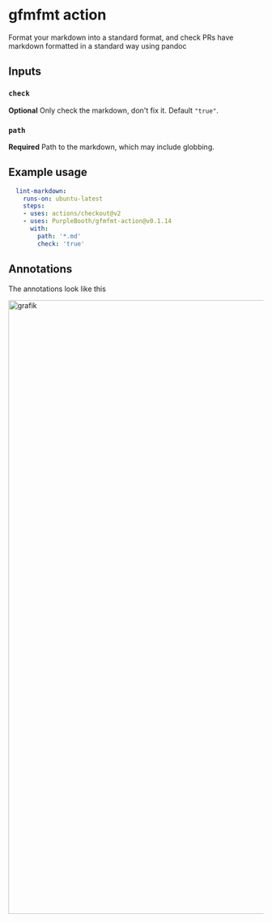# gfmfmt action

Format your markdown into a standard format, and check PRs have markdown
formatted in a standard way using pandoc

## Inputs

### `check`

**Optional** Only check the markdown, don't fix it. Default `"true"`.

### `path`

**Required** Path to the markdown, which may include globbing.

## Example usage

``` yaml
  lint-markdown:
    runs-on: ubuntu-latest
    steps:
    - uses: actions/checkout@v2
    - uses: PurpleBooth/gfmfmt-action@v0.1.14
      with:
        path: '*.md'
        check: 'true'
```

## Annotations

The annotations look like this

<img width="1211" alt="grafik" src="https://user-images.githubusercontent.com/133327/121780729-f2e1f580-cba1-11eb-971e-b6c64661af3f.png">
